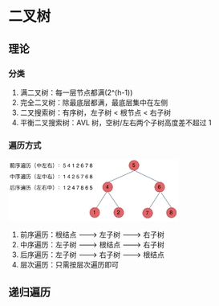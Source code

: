 # 二叉树

## 理论

### 分类

1. 满二叉树：每一层节点都满(2^(h-1))
2. 完全二叉树：除最底层都满，最底层集中在左侧
3. 二叉搜索树：有序树，左子树 < 根节点 < 右子树
4. 平衡二叉搜索树：AVL 树，空树/左右两个子树高度差不超过 1

### 遍历方式

<img src="https://raw.githubusercontent.com/Moriic/picture/main/image/1711336728_0.png" alt="20200806191109896" style="zoom: 33%;" />

1. 前序遍历：根结点 ---> 左子树 ---> 右子树
2. 中序遍历：左子树 ---> 根结点 ---> 右子树
3. 后序遍历：左子树 ---> 右子树 ---> 根结点
4. 层次遍历：只需按层次遍历即可

## 递归遍历

